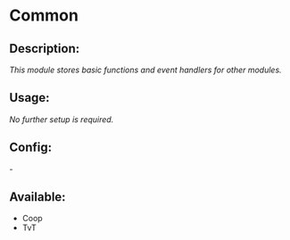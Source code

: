 # Common
## Description:
_This module stores basic functions and event handlers for other modules._

## Usage:
_No further setup is required._

## Config:
\-

## Available:
 - Coop
 - TvT
